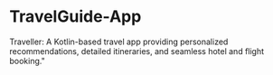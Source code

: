 # TravelGuide-App
Traveller: A Kotlin-based travel app providing personalized recommendations, detailed itineraries, and seamless hotel and flight booking."
